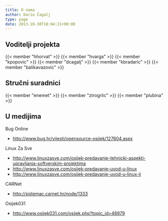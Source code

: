 ```yaml
---
title: O nama
author: Dario Čagalj
type: page
date: 2013-10-30T18:04:21+00:00
---
```


## Voditelji projekta

{{< member "hhorvat" >}}
{{< member "hvarga" >}}
{{< member "kpopovic" >}}
{{< member "dcagalj" >}}
{{< member "kbradaric" >}}
{{< member "balikavazovic" >}}

## Stručni suradnici

{{< member "enemet" >}}
{{< member "ztrogrlic" >}}
{{< member "plubina" >}}

## U medijima

Bug Online

- <http://www.bug.hr/vijesti/opensource-osijek/127604.aspx>

Linux Za Sve

- <http://www.linuxzasve.com/osijek-predavanje-tehnicki-aspekti-upravljanja-softverskim-projektima>
- <http://www.linuxzasve.com/osijek-predavanje-uvod-u-linux>
- <http://www.linuxzasve.com/osijek-predavanje-uvod-u-linux-ii>

CARNet

- <http://sistemac.carnet.hr/node/1333>

Osijek031

- <http://www.osijek031.com/osijek.php?topic_id=48979>